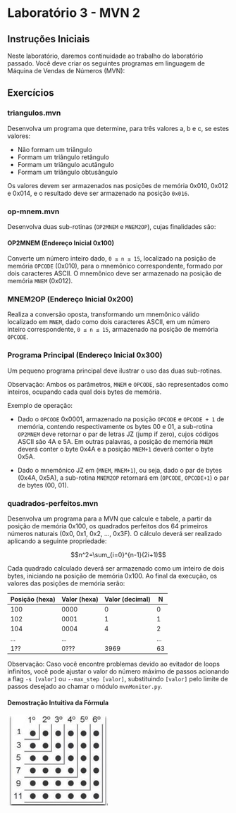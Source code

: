 # Laboratório 3 - MVN 2

## Instruções Iniciais

Neste laboratório, daremos continuidade ao trabalho do laboratório passado. Você deve criar os seguintes programas em linguagem de Máquina de Vendas de Números (MVN):

## Exercícios

### triangulos.mvn

Desenvolva um programa que determine, para três valores a, b e c, se estes valores:

- Não formam um triângulo
- Formam um triângulo retângulo
- Formam um triângulo acutângulo
- Formam um triângulo obtusângulo

Os valores devem ser armazenados nas posições de memória 0x010, 0x012 e 0x014, e o resultado deve ser armazenado na posição `0x016`.

### op-mnem.mvn

Desenvolva duas sub-rotinas (`OP2MNEM` e `MNEM2OP`), cujas finalidades são:

#### OP2MNEM (Endereço Inicial 0x100)

Converte um número inteiro dado, `0 ≤ n ≤ 15`, localizado na posição de memória `OPCODE` (0x010), para o mnemônico correspondente, formado por dois caracteres ASCII. O mnemônico deve ser armazenado na posição de memória `MNEM` (0x012).

### MNEM2OP (Endereço Inicial 0x200)

Realiza a conversão oposta, transformando um mnemônico válido localizado em `MNEM`, dado como dois caracteres ASCII, em um número inteiro correspondente, `0 ≤ n ≤ 15`, armazenado na posição de memória `OPCODE`.

### Programa Principal (Endereço Inicial 0x300)

Um pequeno programa principal deve ilustrar o uso das duas sub-rotinas.

Observação: Ambos os parâmetros, `MNEM` e `OPCODE`, são representados como inteiros, ocupando cada qual dois bytes de memória.

Exemplo de operação:

- Dado o `OPCODE` 0x0001, armazenado na posição `OPCODE` e `OPCODE + 1` de memória, contendo respectivamente os bytes 00 e 01, a sub-rotina `OP2MNEM` deve retornar o par de letras JZ (jump if zero), cujos códigos ASCII são 4A e 5A. Em outras palavras, a posição de memória `MNEM` deverá conter o byte 0x4A e a posição `MNEM+1` deverá conter o byte 0x5A.

- Dado o mnemônico JZ em (`MNEM`, `MNEM+1`), ou seja, dado o par de bytes (0x4A, 0x5A), a sub-rotina `MNEM2OP` retornará em (`OPCODE`, `OPCODE+1`) o par de bytes (00, 01).

### quadrados-perfeitos.mvn

Desenvolva um programa para a MVN que calcule e tabele, a partir da posição de memória 0x100, os quadrados perfeitos dos 64 primeiros números naturais (0x0, 0x1, 0x2, ..., 0x3F). O cálculo deverá ser realizado aplicando a seguinte propriedade:

$$n^2=\sum_{i=0}^{n-1}(2i+1)$$

Cada quadrado calculado deverá ser armazenado como um inteiro de dois bytes, iniciando na posição de memória 0x100. Ao final da execução, os valores das posições de memória serão:

| Posição (hexa) | Valor (hexa) | Valor (decimal) | N   |
| -------------- | ------------ | --------------- | --- |
| 100            | 0000         | 0               | 0   |
| 102            | 0001         | 1               | 1   |
| 104            | 0004         | 4               | 2   |
| ...            | ...          |                 | ... |
| 1??            | 0???         | 3969            | 63  |

Observação: Caso você encontre problemas devido ao evitador de loops infinitos, você pode ajustar o valor do número máximo de passos acionando a flag `-s [valor]` ou `--max_step [valor]`, substituindo `[valor]` pelo limite de passos desejado ao chamar o módulo `mvnMonitor.py`.

#### Demostração Intuitiva da Fórmula

![](./media/image1.png)
